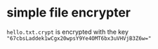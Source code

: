 # simple file encrypter
 
`hello.txt.crypt` is encrypted with the key `"67cbsLaddek1wCgx20wpsY9Ye4OMT6bx3uVHVjB3Z6w="`